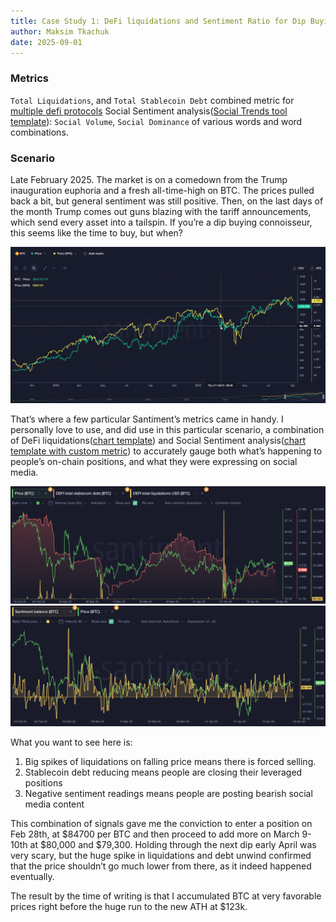 ```yaml
---
title: Case Study 1: DeFi liquidations and Sentiment Ratio for Dip Buying
author: Maksim Tkachuk
date: 2025-09-01
---
```


### Metrics

`Total Liquidations`, and `Total Stablecoin Debt` combined metric for [multiple defi protocols](https://academy.santiment.net/metrics/lending-and-borrowing-protocols)
Social Sentiment analysis([Social Trends tool template](https://app.santiment.net/labs/trends/explore/bull%20OR%20bullish?addedTopics=Bear%2520OR%2520bearish&slug=bitcoin&ticker=BTC)): `Social Volume`, `Social Dominance` of various words and word combinations.

### Scenario

Late February 2025. The market is on a comedown from the Trump inauguration euphoria and a fresh all-time-high on BTC. The prices pulled back a bit, but general sentiment was still positive. Then, on the last days of the month Trump comes out guns blazing with the tariff announcements, which send every asset into a tailspin. If you’re a dip buying connoisseur, this seems like the time to buy, but when?

![](3pricechart.png)

That’s where a few particular Santiment’s metrics came in handy. I personally love to use, and did use in this particular scenario, a combination of DeFi liquidations([chart template](https://app.santiment.net/charts/De_wFHJh__sCl)) and Social Sentiment analysis([chart template with custom metric](https://app.santiment.net/labs/trends/explore/bull%20OR%20bullish?addedTopics=Bear%2520OR%2520bearish&slug=bitcoin&ticker=BTC)) to accurately gauge both what’s happening to people’s on-chain positions, and what they were expressing on social media.

![](1imagednl.png)
![](2imagesentiment.png)

What you want to see here is:

1. Big spikes of liquidations on falling price means there is forced selling.
2. Stablecoin debt reducing means people are closing their leveraged positions
3. Negative sentiment readings means people are posting bearish social media content

This combination of signals gave me the conviction to enter a position on Feb 28th, at $84700 per BTC and then proceed to add more on March 9-10th at $80,000 and $79,300. Holding through the next dip early April was very scary, but the huge spike in liquidations and debt unwind confirmed that the price shouldn’t go much lower from there, as it indeed happened eventually.

The result by the time of writing is that I accumulated BTC at very favorable prices right before the huge run to the new ATH at $123k.
